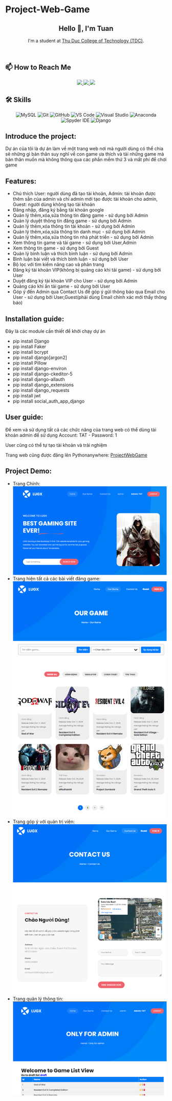 # Project-Web-Game
<h2 align="center">Hello 👋, I'm Tuan</h2>

<p align="center">
  I'm a student at <a href="https://el.tdc.edu.vn/" target="_blank">Thu Duc College of Technology (TDC)</a>.
</p>

<br />

## 📫 How to Reach Me

<p align="center">
  <a href="https://www.facebook.com/profile.php?id=100045664062141&mibextid=ZbWKwL" alt="Facebook" target="_blank">
    <img src="https://img.icons8.com/fluent/48/000000/facebook-new.png" />
  </a> 
  <a href="https://github.com/TAT2511" alt="GitHub" target="_blank">
    <img src="https://img.icons8.com/fluent/48/000000/github.png"/>
  </a> 
  <a href="mailto:trananhtuan.tdc.2223@gmail.com" alt="Email" target="_blank">
    <img src="https://img.icons8.com/fluent/48/000000/mailing.png"/>
  </a>
</p>

## 🛠️ Skills

<p align="center">
  <img src="https://img.icons8.com/color/48/000000/mysql-logo.png" alt="MySQL"/>
  <img src="https://img.icons8.com/color/48/000000/git.png" alt="Git"/>
  <img src="https://img.icons8.com/color/48/000000/github-2.png" alt="GitHub"/>
  <img src="https://img.icons8.com/color/48/000000/visual-studio-code-2019.png" alt="VS Code"/>
  <img src="https://img.icons8.com/color/48/null/visual-studio--v2.png" alt="Visual Studio"/>
  <img src="https://img.icons8.com/dusk/48/000000/anaconda.png" alt="Anaconda"/>
  <img src="https://img.icons8.com/fluent/48/000000/spyder-ide.png" alt="Spyder IDE"/>
  <img src="https://img.icons8.com/color/48/000000/django.png" alt="Django"/>
</p>

## Introduce the project:
<p>
Dự án của tôi là dự án làm về một trang web nơi mà người dùng có thể chia sẽ những gì bản thân suy nghĩ về con game ưa thích và tải những game mà bản thân muốn mà không thông qua các phần mềm thứ 3 và mất phí để chơi game
</p>

## Features:
- Chú thích User: người dùng đã tạo tài khoản, Admin: tài khoản được thêm sẵn của admin và chỉ admin mới tạo được tài khoản cho admin, Guest: người dùng không tạo tài khoản 
- Đăng nhập, đăng ký bằng tài khoản google
- Quản lý thêm,xóa,sửa thông tin đăng game - sử dụng bởi Admin
- Quản lý duyệt thông tin đăng game - sử dụng bởi Admin
- Quản lý thêm,xóa thông tin tài khoản - sử dụng bởi Admin
- Quản lý thêm,xóa,sửa thông tin danh mục - sử dụng bởi Admin
- Quản lý thêm,xóa,sửa thông tin nhà phát triển - sử dụng bởi Admin
- Xem thông tin game và tải game - sử dụng bởi User,Admin
- Xem thông tin game - sử dụng bởi Guest
- Quản lý bình luận và thích bình luận - sử dụng bởi Admin
- Bình luận bài viết và thích bình luận - sử dụng bởi User
- Bộ lọc với tìm kiếm nâng cao và phân trang
- Đăng ký tài khoản VIP(không bị quảng cáo khi tải game) - sử dụng bởi User
- Duyệt đăng ký tài khoản VIP cho User - sử dụng bởi Admin
- Quảng cáo khi ấn tải game - sử dụng bởi User
- Góp ý đến Admin qua Contact Us để góp ý gửi thông báo qua Email cho User - sử dụng bởi User,Guest(phải dùng Email chính xác mới thấy thông báo)

## Installation guide:
<p>Đây là các module cần thiết để khởi chạy dự án</p>

- pip install Django
- pip install Faker
- pip install bcrypt
- pip install django[argon2] 
- pip install Pillow
- pip install django-environ
- pip install django-ckeditor-5
- pip install django-allauth
- pip install django_extensions
- pip install django_requests
- pip install jwt
- pip install social_auth_app_django

## User guide:
<p>Để xem và sử dụng tất cả các chức năng của trang web có thể dùng tài khoản admin để sử dụng Account: TAT - Password: 1</p>
<p>User cũng có thể tự tạo tài khoản và trải nghiệm</p>
<p>Trang web cũng được đăng lên Pythonanywhere: <a href="https://tat25.pythonanywhere.com/ProjectWebGame/index/" alt="Web" target="_blank">ProjectWebGame</a></p>

## Project Demo:
- Trang Chính:
![ProjectWebGame](ReadMe/index.png)
- Trang hiện tất cả các bài viết đăng game:
![ProjectWebGame](ReadMe/OurGame.png)
- Trang góp ý với quản trị viên:
![ProjectWebGame](ReadMe/ContactUs.png)
- Trang quản lý thông tin:
![ProjectWebGame](ReadMe/manage.png)
